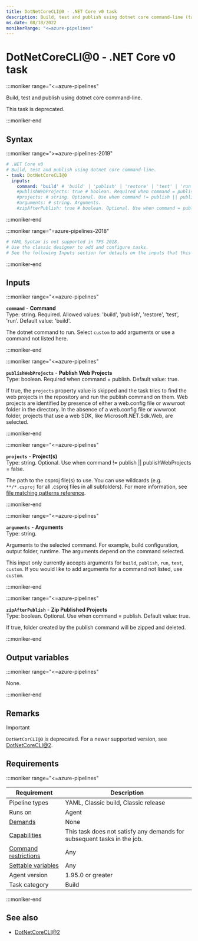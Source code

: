 ```yaml
---
title: DotNetCoreCLI@0 - .NET Core v0 task
description: Build, test and publish using dotnet core command-line (task version 0).
ms.date: 08/18/2022
monikerRange: "<=azure-pipelines"
---
```


# DotNetCoreCLI@0 - .NET Core v0 task

<!-- :::description::: -->
:::moniker range="<=azure-pipelines"

<!-- :::editable-content name="description"::: -->
Build, test and publish using dotnet core command-line.
<!-- :::editable-content-end::: -->

This task is deprecated.

:::moniker-end
<!-- :::description-end::: -->

<!-- :::syntax::: -->
## Syntax

:::moniker range=">=azure-pipelines-2019"

```yaml
# .NET Core v0
# Build, test and publish using dotnet core command-line.
- task: DotNetCoreCLI@0
  inputs:
    command: 'build' # 'build' | 'publish' | 'restore' | 'test' | 'run'. Required. Command. Default: 'build'.
    #publishWebProjects: true # boolean. Required when command = publish. Publish Web Projects. Default: true.
    #projects: # string. Optional. Use when command != publish || publishWebProjects = false. Project(s). 
    #arguments: # string. Arguments. 
    #zipAfterPublish: true # boolean. Optional. Use when command = publish. Zip Published Projects. Default: true.
```

:::moniker-end

:::moniker range="=azure-pipelines-2018"

```yaml
# YAML Syntax is not supported in TFS 2018.
# Use the classic designer to add and configure tasks.
# See the following Inputs section for details on the inputs that this task supports.
```

:::moniker-end
<!-- :::syntax-end::: -->

<!-- :::inputs::: -->
## Inputs

<!-- :::item name="command"::: -->
:::moniker range="<=azure-pipelines"

**`command`** - **Command**<br>
Type: string. Required. Allowed values: 'build', 'publish', 'restore', 'test', 'run'. Default value: 'build'.<br>
<!-- :::editable-content name="helpMarkDown"::: -->
The dotnet command to run. Select `custom` to add arguments or use a command not listed here.
<!-- :::editable-content-end::: -->

:::moniker-end
<!-- :::item-end::: -->
<!-- :::item name="publishWebProjects"::: -->
:::moniker range="<=azure-pipelines"

**`publishWebProjects`** - **Publish Web Projects**<br>
Type: boolean. Required when command = publish. Default value: true.<br>
<!-- :::editable-content name="helpMarkDown"::: -->
If true, the `projects` property value is skipped and the task tries to find the web projects in the repository and run the publish command on them. Web projects are identified by presence of either a web.config file or wwwroot folder in the directory. In the absence of a web.config file or wwwroot folder, projects that use a web SDK, like Microsoft.NET.Sdk.Web, are selected.
<!-- :::editable-content-end::: -->

:::moniker-end
<!-- :::item-end::: -->
<!-- :::item name="projects"::: -->
:::moniker range="<=azure-pipelines"

**`projects`** - **Project(s)**<br>
Type: string. Optional. Use when command != publish || publishWebProjects = false.<br>
<!-- :::editable-content name="helpMarkDown"::: -->
The path to the csproj file(s) to use. You can use wildcards (e.g. `**/*.csproj` for all .csproj files in all subfolders). For more information, see [file matching patterns reference](/azure/devops/pipelines/tasks/file-matching-patterns).
<!-- :::editable-content-end::: -->

:::moniker-end
<!-- :::item-end::: -->
<!-- :::item name="arguments"::: -->
:::moniker range="<=azure-pipelines"

**`arguments`** - **Arguments**<br>
Type: string.<br>
<!-- :::editable-content name="helpMarkDown"::: -->
Arguments to the selected command. For example, build configuration, output folder, runtime. The arguments depend on the command selected.

This input only currently accepts arguments for `build`, `publish`, `run`, `test`, `custom`. If you would like to add arguments for a command not listed, use `custom`.
<!-- :::editable-content-end::: -->

:::moniker-end
<!-- :::item-end::: -->
<!-- :::item name="zipAfterPublish"::: -->
:::moniker range="<=azure-pipelines"

**`zipAfterPublish`** - **Zip Published Projects**<br>
Type: boolean. Optional. Use when command = publish. Default value: true.<br>
<!-- :::editable-content name="helpMarkDown"::: -->
If true, folder created by the publish command will be zipped and deleted.
<!-- :::editable-content-end::: -->

:::moniker-end
<!-- :::item-end::: -->
<!-- :::inputs-end::: -->

<!-- :::outputVariables::: -->
## Output variables

:::moniker range="<=azure-pipelines"

None.

:::moniker-end
<!-- :::outputVariables-end::: -->

<!-- :::remarks::: -->
<!-- :::editable-content name="remarks"::: -->
## Remarks

> [!IMPORTANT]
> `DotNetCorCLI@0` is deprecated. For a newer supported version, see [DotNetCoreCLI@2](dot-net-core-cli-v2.md).
<!-- :::editable-content-end::: -->
<!-- :::remarks-end::: -->

<!-- :::examples::: -->
<!-- :::editable-content name="examples"::: -->
<!-- :::editable-content-end::: -->
<!-- :::examples-end::: -->

<!-- :::properties::: -->
## Requirements

:::moniker range="<=azure-pipelines"

| Requirement | Description |
|-------------|-------------|
| Pipeline types | YAML, Classic build, Classic release |
| Runs on | Agent |
| [Demands](/azure/devops/pipelines/process/demands) | None |
| [Capabilities](/azure/devops/pipelines/agents/agents#capabilities) | This task does not satisfy any demands for subsequent tasks in the job. |
| [Command restrictions](/azure/devops/pipelines/security/templates#agent-logging-command-restrictions) | Any |
| [Settable variables](/azure/devops/pipelines/security/templates#agent-logging-command-restrictions) | Any |
| Agent version |  1.95.0 or greater |
| Task category | Build |

:::moniker-end
<!-- :::properties-end::: -->

<!-- :::see-also::: -->
<!-- :::editable-content name="seeAlso"::: -->
## See also

* [DotNetCoreCLI@2](dot-net-core-cli-v2.md)
<!-- :::editable-content-end::: -->
<!-- :::see-also-end::: -->